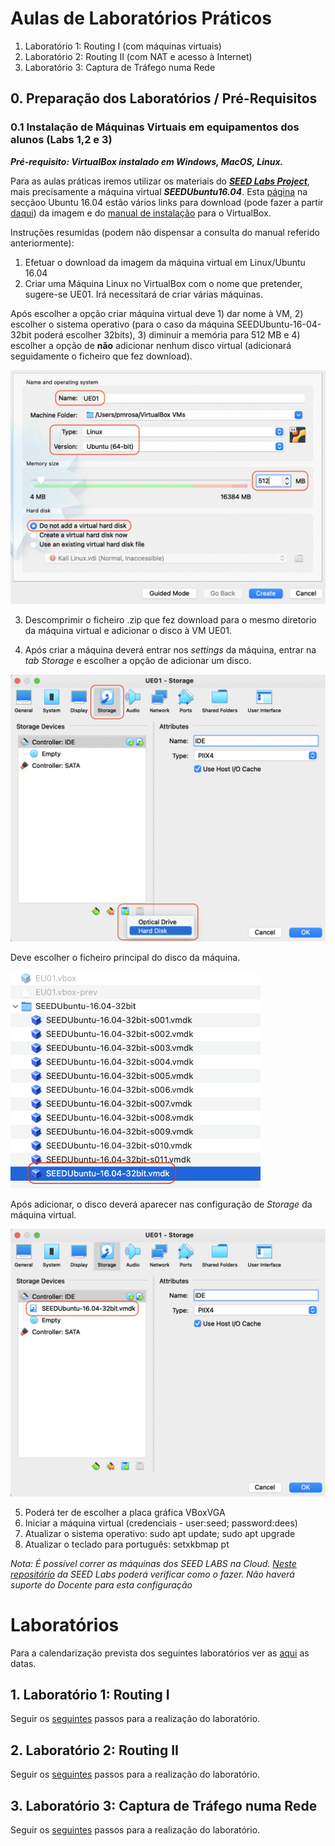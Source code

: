 # Aulas de Laboratórios Práticos


1. Laboratório 1: Routing I (com máquinas virtuais) 
2. Laboratório 2: Routing II (com NAT e acesso à Internet)
3. Laboratório 3: Captura de Tráfego numa Rede  

## 0. Preparação dos Laboratórios / Pré-Requisitos

### 0.1 Instalação de Máquinas Virtuais em equipamentos dos alunos (Labs 1,2 e 3)

***Pré-requisito: VirtualBox instalado em Windows, MacOS, Linux.***

Para as aulas práticas iremos utilizar os materiais do ***[SEED Labs Project](https://seedsecuritylabs.org/)***, mais precisamente a máquina virtual ***SEEDUbuntu16.04***.
Esta [página](https://seedsecuritylabs.org/labsetup.html) na secçãoo Ubuntu 16.04 estão vários links para download (pode fazer a partir [daqui](https://drive.google.com/file/d/12l8OO3PXHjUsf9vfjkAf7-I6bsixvMUa/view?usp=sharing)) da imagem e do [manual de instalação](https://seedsecuritylabs.org/Labs_16.04/Documents/SEEDVM_VirtualBoxManual.pdf) para o VirtualBox.

Instruções resumidas (podem não dispensar a consulta do manual referido anteriormente):

1. Efetuar o download da imagem da máquina virtual em Linux/Ubuntu 16.04
2. Criar uma Máquina Linux no VirtualBox com o nome que pretender, sugere-se UE01. Irá necessitará de criar várias máquinas.

Após escolher a opção criar máquina virtual deve 1) dar nome à VM, 2) escolher o sistema operativo (para o caso da máquina SEEDUbuntu-16-04-32bit poderá escolher 32bits), 3) diminuir a memória para 512 MB e 4) escolher a opção de **não** adicionar nenhum disco virtual (adicionará seguidamente o ficheiro que fez download).

<img src="seed-ubuntu-16-04-fig1.png" alt="Desktop no PC" width="600"/>

3. Descomprimir o ficheiro .zip que fez download para o mesmo diretorio da máquina virtual e adicionar o disco à VM UE01.

4. Após criar a máquina deverá entrar nos *settings* da máquina, entrar na *tab* *Storage* e escolher a opção de adicionar um disco.

<img src="seed-ubuntu-16-04-fig2.png" alt="Desktop no PC" width="600"/>

Deve escolher o ficheiro principal do disco da máquina.

<img src="seed-ubuntu-16-04-fig3.png" alt="Desktop no PC" width="400"/>

Após adicionar, o disco deverá aparecer nas configuração de *Storage* da máquina virtual.

<img src="seed-ubuntu-16-04-fig4.png" alt="Desktop no PC" width="600"/>

5. Poderá ter de escolher a placa gráfica VBoxVGA
6. Iniciar a máquina virtual (credenciais - user:seed; password:dees)
7. Atualizar o sistema operativo: sudo apt update; sudo apt upgrade
8. Atualizar o teclado para português: setxkbmap pt

*Nota: É possível correr as máquinas dos SEED LABS na Cloud. [Neste repositório](https://github.com/seed-labs/seed-labs/blob/master/manuals/cloud/seedvm-cloud.md) da SEED Labs poderá verificar como o fazer. Não haverá suporte do Docente para esta configuração*

# Laboratórios
Para a calendarização prevista dos seguintes laboratórios ver as [aqui](https://github.com/pmrosa-classes/RedesComputadoresIG/blob/main/README.md#planeamento-previsto-pode-sofrer-alteraçõesplaneamento) as datas.

## 1. Laboratório 1: Routing I 

Seguir os [seguintes](https://github.com/pmrosa-classes/RedesComputadoresIG/blob/main/AulasLabsPraticos/RoutingI.md) passos para a realização do laboratório.

## 2. Laboratório 2: Routing II

Seguir os [seguintes](https://github.com/pmrosa-classes/RedesComputadoresIG/blob/main/AulasLabsPraticos/RoutingII.md) passos para a realização do laboratório.

## 3. Laboratório 3: Captura de Tráfego numa Rede 

Seguir os [seguintes](https://github.com/pmrosa-classes/RedesComputadoresIG/blob/main/AulasLabsPraticos/CapturaTrafegoRede.md) passos para a realização do laboratório.

